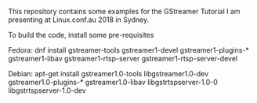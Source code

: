 This repository contains some examples for the GStreamer Tutorial
I am presenting at Linux.conf.au 2018 in Sydney.

To build the code, install some pre-requisites

Fedora:
  dnf install gstreamer-tools gstreamer1-devel gstreamer1-plugins-\* gstreamer1-libav gstreamer1-rtsp-server gstreamer1-rtsp-server-devel

Debian:
  apt-get install gstreamer1.0-tools libgstreamer1.0-dev gstreamer1.0-plugins-\* gstreamer1.0-libav libgstrtspserver-1.0-0 libgstrtspserver-1.0-dev
